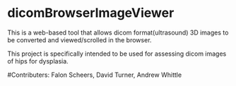 # dicomBrowserImageViewer
This is a web-based tool that allows dicom format(ultrasound) 3D images to be converted and viewed/scrolled in the browser. 

This project is specifically intended to be used for assessing dicom images of hips for dysplasia.


#Contributers:
Falon Scheers, David Turner, Andrew Whittle
